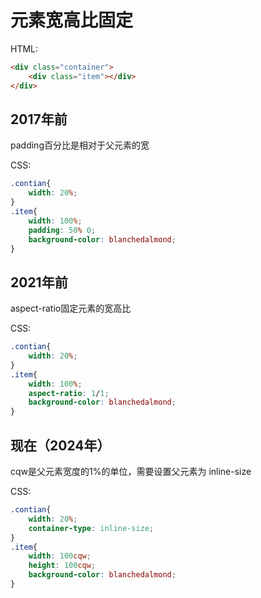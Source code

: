# 元素宽高比固定
HTML:
```html
<div class="container">
    <div class="item"></div>
</div>
```

## 2017年前
padding百分比是相对于父元素的宽

CSS:
```css
.contian{
    width: 20%;
}
.item{
    width: 100%;
    padding: 50% 0;
    background-color: blanchedalmond;
}
```

## 2021年前
aspect-ratio固定元素的宽高比 

CSS:
```css
.contian{
    width: 20%;
}
.item{
    width: 100%;
    aspect-ratio: 1/1;
    background-color: blanchedalmond;
}
```

## 现在（2024年）
cqw是父元素宽度的1%的单位，需要设置父元素为 inline-size

CSS:
```css
.contian{
    width: 20%;
    container-type: inline-size;
}
.item{
    width: 100cqw;
    height: 100cqw;
    background-color: blanchedalmond;
}
```
